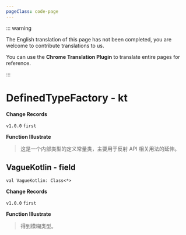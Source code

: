 ```yaml
---
pageClass: code-page
---
```


::: warning

The English translation of this page has not been completed, you are welcome to contribute translations to us.

You can use the **Chrome Translation Plugin** to translate entire pages for reference.

:::

# DefinedTypeFactory <span class="symbol">- kt</span>

**Change Records**

`v1.0.0` `first`

**Function Illustrate**

> 这是一个内部类型的定义常量类，主要用于反射 API 相关用法的延伸。

## VagueKotlin <span class="symbol">- field</span>

```kotlin:no-line-numbers
val VagueKotlin: Class<*>
```

**Change Records**

`v1.0.0` `first`

**Function Illustrate**

> 得到模糊类型。
